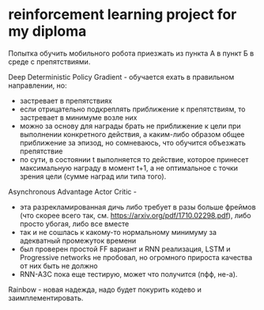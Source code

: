 # reinforcement learning project for my diploma
Попытка обучить мобильного робота приезжать из пункта А в пункт Б в среде с препятствиями.

Deep Deterministic Policy Gradient - обучается ехать в правильном направлении, но:
- застревает в препятствиях
- если отрицательно подкреплять приближение к препятствиям, то застревает в минимуме возле них
- можно за основу для награды брать не приближение к цели при выполнении конкретного действия, а каким-либо образом общее приближение за эпизод, но сомневаюсь, что обучится объезжать препятствие
- по сути, в состоянии t выполняется то действие, которое принесет максимальную награду в момент t+1, а не оптимальное с точки зрения цели (сумме наград или типа того).

Asynchronous Advantage Actor Critic -
- эта разрекламированная дичь либо требует в разы больше фреймов (что скорее всего так, см. https://arxiv.org/pdf/1710.02298.pdf), либо просто убогая, либо все вместе
- так и не сошлась к какому-то нормальному минимуму за адекватный промежуток времени
- был проверен простой FF вариант и RNN реализация, LSTM и Progressive networks не пробовал, но огромного прироста качества от них быть не должно
- RNN-A3C пока еще тестирую, может что получится (пфф, не-а).

Rainbow - новая надежда, надо будет покурить кодево и заимплементировать.
